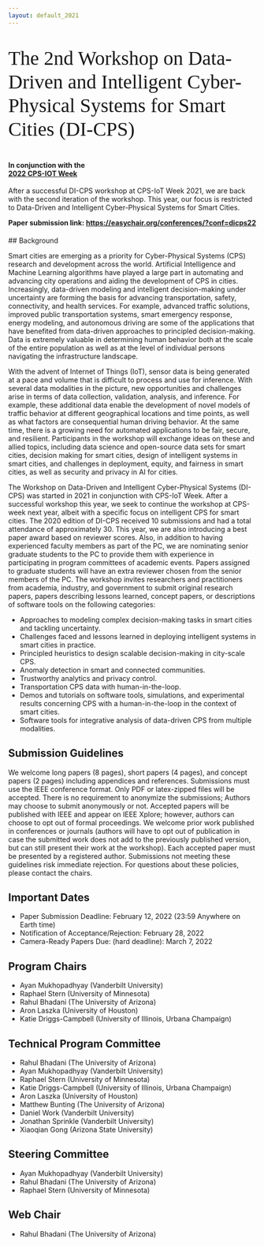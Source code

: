 ```yaml
---
layout: default_2021
---
```


<!-- <br /> -->
<p style="font-family: Arvo, Monaco, serif;
  line-height:1.2;
	font-weight: normal;font-size: 40px;">The 2nd Workshop on Data-Driven and Intelligent Cyber-Physical Systems for Smart Cities (DI-CPS)</p>



<h4 style="margin-top: 0;"> <strong> In conjunction with the <br />  
<a href="https:/https://cpsiotweek.neslab.it/" target="_blank"> <strong> 2022 CPS-IOT Week </strong> </a> </strong> </h4>

<!--![](https://raw.githubusercontent.com/cpsiotdata/cpsiotdata.github.io/master/figs/vu.jpg)-->

After a successful DI-CPS workshop at CPS-IoT Week 2021, we are back with the second iteration of the workshop. This year, our focus is restricted to Data-Driven and Intelligent Cyber-Physical Systems for Smart Cities.

<h4 style="margin-top: 0;"> <strong> Paper submission link: <a href="https://easychair.org/conferences/?conf=dicps22" target="_blank"><strong>https://easychair.org/conferences/?conf=dicps22</strong></a> </strong> </h4>
## Background

<p> 
Smart cities are emerging as a priority for Cyber-Physical Systems (CPS) research and development across the world. Artificial Intelligence and Machine Learning algorithms have played a large part in automating and advancing city operations and aiding the development of CPS in cities. Increasingly, data-driven modeling and intelligent decision-making under uncertainty are forming the basis for advancing transportation, safety, connectivity, and health services. For example, advanced traffic solutions, improved public transportation systems, smart emergency response, energy modeling, and autonomous driving are some of the applications that have benefited from data-driven approaches to principled decision-making. Data is extremely valuable in determining human behavior both at the scale of the entire population as well as at the level of individual persons navigating the infrastructure landscape.
</p>
<p>
With the advent of Internet of Things (IoT), sensor data is being generated at a pace and volume that is difficult to process and use for inference. With several data modalities in the picture, new opportunities and challenges arise in terms of data collection, validation, analysis, and inference. For example, these additional data enable the development of novel models of traffic behavior at different geographical locations and time points, as well as what factors are consequential human driving behavior. At the same time, there is a growing need for automated applications to be fair, secure, and resilient. Participants in the workshop will exchange ideas on these and allied topics, including data science and open-source data sets for smart cities, decision making for smart cities, design of intelligent systems in smart cities, and challenges in deployment, equity, and fairness in smart cities, as well as security and privacy in AI for cities.
</p>
<p>
The Workshop on Data-Driven and Intelligent Cyber-Physical Systems (DI-CPS) was started in 2021 in conjunction with CPS-IoT Week. After a successful workshop this year, we seek to continue the workshop at CPS-week next year, albeit with a specific focus on intelligent CPS for smart cities. The 2020 edition of DI-CPS received 10 submissions and had a total attendance of approximately 30. This year, we are also introducing a best paper award based on reviewer scores. Also, in addition to having experienced faculty members as part of the PC, we are nominating senior graduate students to the PC to provide them with experience in participating in program committees of academic events. Papers assigned to graduate students will have an extra reviewer chosen from the senior members of the PC. The workshop invites researchers and practitioners from academia, industry, and government to submit original research papers, papers describing lessons learned, concept papers, or descriptions of software tools on the following categories:
</p>

* Approaches to modeling complex decision-making tasks in smart cities and tackling uncertainty.
* Challenges faced and lessons learned in deploying intelligent systems in smart cities in practice.
* Principled heuristics to design scalable decision-making in city-scale CPS.
* Anomaly detection in smart and connected communities.
* Trustworthy analytics and privacy control.
* Transportation CPS data with human-in-the-loop.
* Demos and tutorials on software tools, simulations, and experimental results concerning CPS with a human-in-the-loop in the context of smart cities.
* Software tools for integrative analysis of data-driven CPS from multiple modalities.


## Submission Guidelines
We welcome long papers (8 pages), short papers (4 pages), and concept papers (2 pages) including appendices and references. Submissions must use the IEEE conference format. Only PDF or latex-zipped files will be accepted. There is no requirement to anonymize the submissions; Authors may choose to submit anonymously or not. Accepted papers will be published with IEEE and appear on IEEE Xplore; however, authors can choose to opt out of formal proceedings. We welcome prior work published in conferences or journals (authors will have to opt out of publication in case the submitted work does not add to the previously published version, but can still present their work at the workshop). Each accepted paper must be presented by a registered author. Submissions not meeting these guidelines risk immediate rejection. For questions about these policies, please contact the chairs.


## Important Dates
* Paper Submission Deadline: February 12, 2022 (23:59 Anywhere on Earth time)
* Notification of Acceptance/Rejection: February 28, 2022
* Camera-Ready Papers Due: (hard deadline): March 7, 2022


## Program Chairs
* Ayan Mukhopadhyay (Vanderbilt University)
* Raphael Stern (University of Minnesota)
* Rahul Bhadani (The University of Arizona)   
* Aron Laszka (University of Houston) 
* Katie Driggs-Campbell (University of Illinois, Urbana Champaign) 

## Technical Program Committee
* Rahul Bhadani (The University of Arizona)
* Ayan Mukhopadhyay (Vanderbilt University)  
* Raphael Stern (University of Minnesota) 
* Katie Driggs-Campbell (University of Illinois, Urbana Champaign) 
* Aron Laszka (University of Houston) 
* Matthew Bunting (The University of Arizona) 
* Daniel Work (Vanderbilt University) 
* Jonathan Sprinkle (Vanderbilt University) 
* Xiaoqian Gong (Arizona State University) 

## Steering Committee
* Ayan Mukhopadhyay (Vanderbilt University)
* Rahul Bhadani (The University of Arizona)
* Raphael Stern (University of Minnesota)

## Web Chair
* Rahul Bhadani (The University of Arizona)
